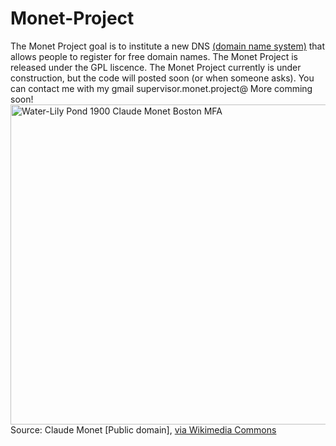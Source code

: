 Monet-Project
=============
  The Monet Project goal is to institute a new DNS <a href="http://en.wikipedia.org/wiki/Domain_Name_System">(domain name system)</a> that allows people to register for free domain names. The Monet Project is released under the GPL liscence. The Monet Project currently is under construction, but the code will posted soon (or when someone asks). You can contact me with my gmail supervisor.monet.project@ More comming soon! <break>
  <break>
  <a title="Claude Monet [Public domain], via Wikimedia Commons" href="http://commons.wikimedia.org/wiki/File%3AWater-Lily_Pond_1900_Claude_Monet_Boston_MFA.jpg"><img width="512" alt="Water-Lily Pond 1900 Claude Monet Boston MFA" src="http://upload.wikimedia.org/wikipedia/commons/thumb/e/ee/Water-Lily_Pond_1900_Claude_Monet_Boston_MFA.jpg/512px-Water-Lily_Pond_1900_Claude_Monet_Boston_MFA.jpg"/></a><break>
  Source:<break>
  Claude Monet [Public domain], <a href="http://commons.wikimedia.org/wiki/File%3AWater-Lily_Pond_1900_Claude_Monet_Boston_MFA.jpg">via Wikimedia Commons</a>
